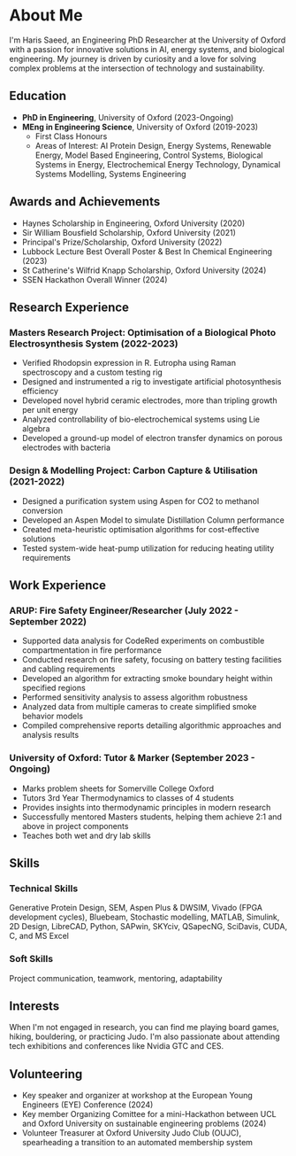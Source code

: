 # About Me

I'm Haris Saeed, an Engineering PhD Researcher at the University of Oxford with a passion for innovative solutions in AI, energy systems, and biological engineering. My journey is driven by curiosity and a love for solving complex problems at the intersection of technology and sustainability.

## Education

- **PhD in Engineering**, University of Oxford (2023-Ongoing)
- **MEng in Engineering Science**, University of Oxford (2019-2023)
  - First Class Honours
  - Areas of Interest: AI Protein Design, Energy Systems, Renewable Energy, Model Based Engineering, Control Systems, Biological Systems in Energy, Electrochemical Energy Technology, Dynamical Systems Modelling, Systems Engineering

## Awards and Achievements

- Haynes Scholarship in Engineering, Oxford University (2020)
- Sir William Bousfield Scholarship, Oxford University (2021)
- Principal's Prize/Scholarship, Oxford University (2022)
- Lubbock Lecture Best Overall Poster & Best In Chemical Engineering (2023)
- St Catherine's Wilfrid Knapp Scholarship, Oxford University (2024)
- SSEN Hackathon Overall Winner (2024)

## Research Experience

### Masters Research Project: Optimisation of a Biological Photo Electrosynthesis System (2022-2023)
- Verified Rhodopsin expression in R. Eutropha using Raman spectroscopy and a custom testing rig
- Designed and instrumented a rig to investigate artificial photosynthesis efficiency
- Developed novel hybrid ceramic electrodes, more than tripling growth per unit energy
- Analyzed controllability of bio-electrochemical systems using Lie algebra
- Developed a ground-up model of electron transfer dynamics on porous electrodes with bacteria

### Design & Modelling Project: Carbon Capture & Utilisation (2021-2022)
- Designed a purification system using Aspen for CO2 to methanol conversion
- Developed an Aspen Model to simulate Distillation Column performance
- Created meta-heuristic optimisation algorithms for cost-effective solutions
- Tested system-wide heat-pump utilization for reducing heating utility requirements

## Work Experience

### ARUP: Fire Safety Engineer/Researcher (July 2022 - September 2022)
- Supported data analysis for CodeRed experiments on combustible compartmentation in fire performance
- Conducted research on fire safety, focusing on battery testing facilities and cabling requirements
- Developed an algorithm for extracting smoke boundary height within specified regions
- Performed sensitivity analysis to assess algorithm robustness
- Analyzed data from multiple cameras to create simplified smoke behavior models
- Compiled comprehensive reports detailing algorithmic approaches and analysis results

### University of Oxford: Tutor & Marker (September 2023 - Ongoing)
- Marks problem sheets for Somerville College Oxford
- Tutors 3rd Year Thermodynamics to classes of 4 students
- Provides insights into thermodynamic principles in modern research
- Successfully mentored Masters students, helping them achieve 2:1 and above in project components
- Teaches both wet and dry lab skills

## Skills

### Technical Skills
Generative Protein Design, SEM, Aspen Plus & DWSIM, Vivado (FPGA development cycles), Bluebeam, Stochastic modelling, MATLAB, Simulink, 2D Design, LibreCAD, Python, SAPwin, SKYciv, QSapecNG, SciDavis, CUDA, C, and MS Excel

### Soft Skills
Project communication, teamwork, mentoring, adaptability

## Interests

When I'm not engaged in research, you can find me playing board games, hiking, bouldering, or practicing Judo. I'm also passionate about attending tech exhibitions and conferences like Nvidia GTC and CES.

## Volunteering

- Key speaker and organizer at workshop at the European Young Engineers (EYE) Conference (2024)
- Key member Organizing Comittee for a mini-Hackathon between UCL and Oxford University on sustainable engineering problems (2024)
- Volunteer Treasurer at Oxford University Judo Club (OUJC), spearheading a transition to an automated membership system

